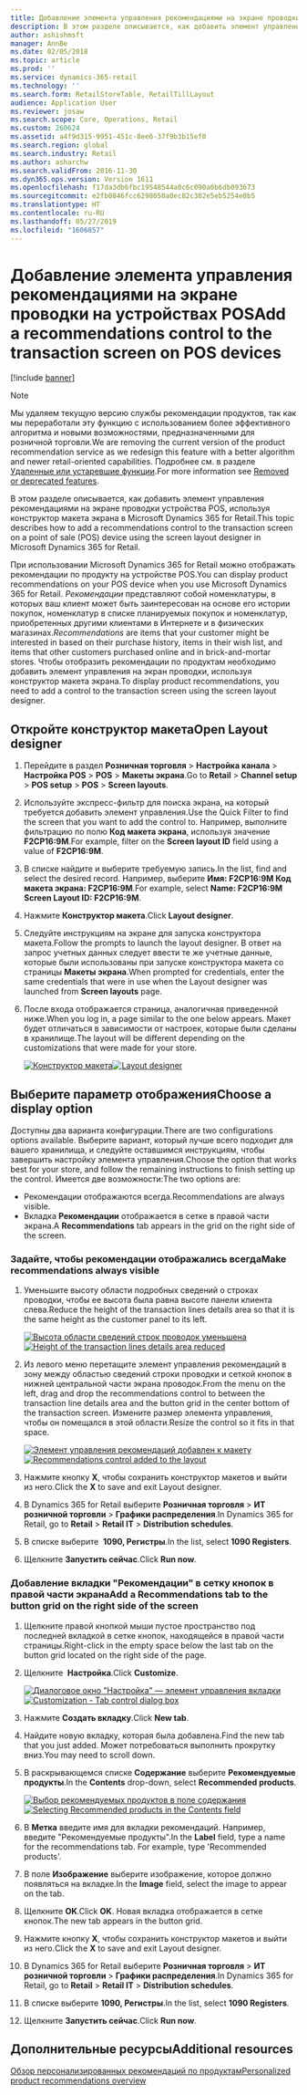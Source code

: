 ```yaml
---
title: Добавление элемента управления рекомендациями на экране проводки на устройствах POS
description: В этом разделе описывается, как добавить элемент управления рекомендациями на экране проводки устройства POS, используя конструктор макета экрана в Microsoft Dynamics 365 for Retail.
author: ashishmsft
manager: AnnBe
ms.date: 02/05/2018
ms.topic: article
ms.prod: ''
ms.service: dynamics-365-retail
ms.technology: ''
ms.search.form: RetailStoreTable, RetailTillLayout
audience: Application User
ms.reviewer: josaw
ms.search.scope: Core, Operations, Retail
ms.custom: 260624
ms.assetid: a4f9d315-9951-451c-8ee6-37f9b3b15ef0
ms.search.region: global
ms.search.industry: Retail
ms.author: asharchw
ms.search.validFrom: 2016-11-30
ms.dyn365.ops.version: Version 1611
ms.openlocfilehash: f17da3db6fbc19548544a0c6c090a0b6db093673
ms.sourcegitcommit: e2fb0846fcc6298050a0ec82c302e5eb5254e0b5
ms.translationtype: HT
ms.contentlocale: ru-RU
ms.lasthandoff: 05/27/2019
ms.locfileid: "1606857"
---
```

# <a name="add-a-recommendations-control-to-the-transaction-screen-on-pos-devices"></a><span data-ttu-id="a0b0d-103">Добавление элемента управления рекомендациями на экране проводки на устройствах POS</span><span class="sxs-lookup"><span data-stu-id="a0b0d-103">Add a recommendations control to the transaction screen on POS devices</span></span>

[!include [banner](includes/banner.md)]

> [!NOTE]
> <span data-ttu-id="a0b0d-104">Мы удаляем текущую версию службы рекомендации продуктов, так как мы переработали эту функцию с использованием более эффективного алгоритма и новыми возможностями, предназначенными для розничной торговли.</span><span class="sxs-lookup"><span data-stu-id="a0b0d-104">We are removing the current version of the product recommendation service as we redesign this feature with a better algorithm and newer retail-oriented capabilities.</span></span> <span data-ttu-id="a0b0d-105">Подробнее см. в разделе [Удаленные или устаревшие функции](https://docs.microsoft.com/dynamics365/unified-operations/dev-itpro/migration-upgrade/deprecated-features).</span><span class="sxs-lookup"><span data-stu-id="a0b0d-105">For more information see [Removed or deprecated features](https://docs.microsoft.com/dynamics365/unified-operations/dev-itpro/migration-upgrade/deprecated-features).</span></span>

<span data-ttu-id="a0b0d-106">В этом разделе описывается, как добавить элемент управления рекомендациями на экране проводки устройства POS, используя конструктор макета экрана в Microsoft Dynamics 365 for Retail.</span><span class="sxs-lookup"><span data-stu-id="a0b0d-106">This topic describes how to add a recommendations control to the transaction screen on a point of sale (POS) device using the screen layout designer in Microsoft Dynamics 365 for Retail.</span></span>

<span data-ttu-id="a0b0d-107">При использовании Microsoft Dynamics 365 for Retail можно отображать рекомендации по продукту на устройстве POS.</span><span class="sxs-lookup"><span data-stu-id="a0b0d-107">You can display product recommendations on your POS device when you use Microsoft Dynamics 365 for Retail.</span></span> <span data-ttu-id="a0b0d-108">*Рекомендации* представляют собой номенклатуры, в которых ваш клиент может быть заинтересован на основе его истории покупок, номенклатур в списке планируемых покупок и номенклатур, приобретенных другими клиентами в Интернете и в физических магазинах.</span><span class="sxs-lookup"><span data-stu-id="a0b0d-108">*Recommendations* are items that your customer might be interested in based on their purchase history, items in their wish list, and items that other customers purchased online and in brick-and-mortar stores.</span></span> <span data-ttu-id="a0b0d-109">Чтобы отобразить рекомендации по продуктам необходимо добавить элемент управления на экран проводки, используя конструктор макета экрана.</span><span class="sxs-lookup"><span data-stu-id="a0b0d-109">To display product recommendations, you need to add a control to the transaction screen using the screen layout designer.</span></span>

## <a name="open-layout-designer"></a><span data-ttu-id="a0b0d-110">Откройте конструктор макета</span><span class="sxs-lookup"><span data-stu-id="a0b0d-110">Open Layout designer</span></span>

1. <span data-ttu-id="a0b0d-111">Перейдите в раздел **Розничная торговля** &gt; **Настройка канала** &gt; **Настройка POS** &gt; **POS** &gt; **Макеты экрана**.</span><span class="sxs-lookup"><span data-stu-id="a0b0d-111">Go to **Retail** &gt; **Channel setup** &gt; **POS setup** &gt; **POS** &gt; **Screen layouts**.</span></span>
2. <span data-ttu-id="a0b0d-112">Используйте экспресс-фильтр для поиска экрана, на который требуется добавить элемент управления.</span><span class="sxs-lookup"><span data-stu-id="a0b0d-112">Use the Quick Filter to find the screen that you want to add the control to.</span></span> <span data-ttu-id="a0b0d-113">Например, выполните фильтрацию по полю **Код макета экрана**, используя значение **F2CP16:9M**.</span><span class="sxs-lookup"><span data-stu-id="a0b0d-113">For example, filter on the **Screen layout ID** field using a value of **F2CP16:9M**.</span></span>
3. <span data-ttu-id="a0b0d-114">В списке найдите и выберите требуемую запись.</span><span class="sxs-lookup"><span data-stu-id="a0b0d-114">In the list, find and select the desired record.</span></span> <span data-ttu-id="a0b0d-115">Например, выберите **Имя: F2CP16:9M Код макета экрана: F2CP16:9M**.</span><span class="sxs-lookup"><span data-stu-id="a0b0d-115">For example, select **Name: F2CP16:9M Screen Layout ID: F2CP16:9M**.</span></span>
4. <span data-ttu-id="a0b0d-116">Нажмите **Конструктор макета**.</span><span class="sxs-lookup"><span data-stu-id="a0b0d-116">Click **Layout designer**.</span></span>
5. <span data-ttu-id="a0b0d-117">Следуйте инструкциям на экране для запуска конструктора макета.</span><span class="sxs-lookup"><span data-stu-id="a0b0d-117">Follow the prompts to launch the layout designer.</span></span> <span data-ttu-id="a0b0d-118">В ответ на запрос учетных данных следует ввести те же учетные данные, которые были использованы при запуске конструктора макета со страницы **Макеты экрана**.</span><span class="sxs-lookup"><span data-stu-id="a0b0d-118">When prompted for credentials, enter the same credentials that were in use when the Layout designer was launched from **Screen layouts** page.</span></span>
6. <span data-ttu-id="a0b0d-119">После входа отображается страница, аналогичная приведенной ниже.</span><span class="sxs-lookup"><span data-stu-id="a0b0d-119">When you log in, a page similar to the one below appears.</span></span> <span data-ttu-id="a0b0d-120">Макет будет отличаться в зависимости от настроек, которые были сделаны в хранилище.</span><span class="sxs-lookup"><span data-stu-id="a0b0d-120">The layout will be different depending on the customizations that were made for your store.</span></span>

    <span data-ttu-id="a0b0d-121">[![Конструктор макета](./media/screenlayout-pic-1.png)](./media/screenlayout-pic-1.png)</span><span class="sxs-lookup"><span data-stu-id="a0b0d-121">[![Layout designer](./media/screenlayout-pic-1.png)](./media/screenlayout-pic-1.png)</span></span>

## <a name="choose-a-display-option"></a><span data-ttu-id="a0b0d-122">Выберите параметр отображения</span><span class="sxs-lookup"><span data-stu-id="a0b0d-122">Choose a display option</span></span>

<span data-ttu-id="a0b0d-123">Доступны два варианта конфигурации.</span><span class="sxs-lookup"><span data-stu-id="a0b0d-123">There are two configurations options available.</span></span> <span data-ttu-id="a0b0d-124">Выберите вариант, который лучше всего подходит для вашего хранилища, и следуйте оставшимся инструкциям, чтобы завершить настройку элемента управления.</span><span class="sxs-lookup"><span data-stu-id="a0b0d-124">Choose the option that works best for your store, and follow the remaining instructions to finish setting up the control.</span></span> <span data-ttu-id="a0b0d-125">Имеется две возможности:</span><span class="sxs-lookup"><span data-stu-id="a0b0d-125">The two options are:</span></span>

- <span data-ttu-id="a0b0d-126">Рекомендации отображаются всегда.</span><span class="sxs-lookup"><span data-stu-id="a0b0d-126">Recommendations are always visible.</span></span>
- <span data-ttu-id="a0b0d-127">Вкладка **Рекомендации** отображается в сетке в правой части экрана.</span><span class="sxs-lookup"><span data-stu-id="a0b0d-127">A **Recommendations** tab appears in the grid on the right side of the screen.</span></span>

### <a name="make-recommendations-always-visible"></a><span data-ttu-id="a0b0d-128">Задайте, чтобы рекомендации отображались всегда</span><span class="sxs-lookup"><span data-stu-id="a0b0d-128">Make recommendations always visible</span></span>

1. <span data-ttu-id="a0b0d-129">Уменьшите высоту области подробных сведений о строках проводки, чтобы ее высота была равна высоте панели клиента слева.</span><span class="sxs-lookup"><span data-stu-id="a0b0d-129">Reduce the height of the transaction lines details area so that it is the same height as the customer panel to its left.</span></span>

    <span data-ttu-id="a0b0d-130">[![Высота области сведений строк проводок уменьшена](./media/screenlayout-pic-2.png)](./media/screenlayout-pic-2.png)</span><span class="sxs-lookup"><span data-stu-id="a0b0d-130">[![Height of the transaction lines details area reduced](./media/screenlayout-pic-2.png)](./media/screenlayout-pic-2.png)</span></span>

2. <span data-ttu-id="a0b0d-131">Из левого меню перетащите элемент управления рекомендаций в зону между областью сведений строки проводки и сеткой кнопок в нижней центральной части экрана проводок.</span><span class="sxs-lookup"><span data-stu-id="a0b0d-131">From the menu on the left, drag and drop the recommendations control to between the transaction line details area and the button grid in the center bottom of the transaction screen.</span></span> <span data-ttu-id="a0b0d-132">Измените размер элемента управления, чтобы он помещался в этой области.</span><span class="sxs-lookup"><span data-stu-id="a0b0d-132">Resize the control so it fits in that space.</span></span>

    <span data-ttu-id="a0b0d-133">[![Элемент управления рекомендаций добавлен к макету](./media/screenlayout-pic-3.png)](./media/screenlayout-pic-3.png)</span><span class="sxs-lookup"><span data-stu-id="a0b0d-133">[![Recommendations control added to the layout](./media/screenlayout-pic-3.png)](./media/screenlayout-pic-3.png)</span></span>

3. <span data-ttu-id="a0b0d-134">Нажмите кнопку **X**, чтобы сохранить конструктор макетов и выйти из него.</span><span class="sxs-lookup"><span data-stu-id="a0b0d-134">Click the **X** to save and exit Layout designer.</span></span>
4. <span data-ttu-id="a0b0d-135">В Dynamics 365 for Retail выберите **Розничная торговля** &gt; **ИТ розничной торговли** &gt; **Графики распределения**.</span><span class="sxs-lookup"><span data-stu-id="a0b0d-135">In Dynamics 365 for Retail, go to **Retail** &gt; **Retail IT** &gt; **Distribution schedules**.</span></span>
5. <span data-ttu-id="a0b0d-136">В списке выберите  **1090, Регистры**.</span><span class="sxs-lookup"><span data-stu-id="a0b0d-136">In the list, select **1090 Registers**.</span></span>
6. <span data-ttu-id="a0b0d-137">Щелкните **Запустить сейчас**.</span><span class="sxs-lookup"><span data-stu-id="a0b0d-137">Click **Run now**.</span></span>

### <a name="add-a-recommendations-tab-to-the-button-grid-on-the-right-side-of-the-screen"></a><span data-ttu-id="a0b0d-138">Добавление вкладки "Рекомендации" в сетку кнопок в правой части экрана</span><span class="sxs-lookup"><span data-stu-id="a0b0d-138">Add a Recommendations tab to the button grid on the right side of the screen</span></span>

1. <span data-ttu-id="a0b0d-139">Щелкните правой кнопкой мыши пустое пространство под последней вкладкой в сетке кнопок, находящейся в правой части страницы.</span><span class="sxs-lookup"><span data-stu-id="a0b0d-139">Right-click in the empty space below the last tab on the button grid located on the right side of the page.</span></span>
2. <span data-ttu-id="a0b0d-140">Щелкните  **Настройка**.</span><span class="sxs-lookup"><span data-stu-id="a0b0d-140">Click **Customize**.</span></span>

    <span data-ttu-id="a0b0d-141">[![Диалоговое окно "Настройка" — элемент управления вкладки](./media/pic-5.png)](./media/pic-5.png)</span><span class="sxs-lookup"><span data-stu-id="a0b0d-141">[![Customization - Tab control dialog box](./media/pic-5.png)](./media/pic-5.png)</span></span>

3. <span data-ttu-id="a0b0d-142">Нажмите **Создать вкладку**.</span><span class="sxs-lookup"><span data-stu-id="a0b0d-142">Click **New tab**.</span></span>
4. <span data-ttu-id="a0b0d-143">Найдите новую вкладку, которая была добавлена.</span><span class="sxs-lookup"><span data-stu-id="a0b0d-143">Find the new tab that you just added.</span></span> <span data-ttu-id="a0b0d-144">Может потребоваться выполнить прокрутку вниз.</span><span class="sxs-lookup"><span data-stu-id="a0b0d-144">You may need to scroll down.</span></span>
5. <span data-ttu-id="a0b0d-145">В раскрывающемся списке **Содержание** выберите **Рекомендуемые продукты**.</span><span class="sxs-lookup"><span data-stu-id="a0b0d-145">In the **Contents** drop-down, select **Recommended products**.</span></span>

    <span data-ttu-id="a0b0d-146">[![Выбор рекомендуемых продуктов в поле содержания](./media/pic-6.png)](./media/pic-6.png)</span><span class="sxs-lookup"><span data-stu-id="a0b0d-146">[![Selecting Recommended products in the Contents field](./media/pic-6.png)](./media/pic-6.png)</span></span>

6. <span data-ttu-id="a0b0d-147">В **Метка** введите имя для вкладки рекомендаций. Например, введите "Рекомендуемые продукты".</span><span class="sxs-lookup"><span data-stu-id="a0b0d-147">In the **Label** field, type a name for the recommendations tab. For example, type 'Recommended products'.</span></span>
7. <span data-ttu-id="a0b0d-148">В поле **Изображение** выберите изображение, которое должно появляться на вкладке.</span><span class="sxs-lookup"><span data-stu-id="a0b0d-148">In the **Image** field, select the image to appear on the tab.</span></span>
8. <span data-ttu-id="a0b0d-149">Щелкните **OK**.</span><span class="sxs-lookup"><span data-stu-id="a0b0d-149">Click **OK**.</span></span> <span data-ttu-id="a0b0d-150">Новая вкладка отображается в сетке кнопок.</span><span class="sxs-lookup"><span data-stu-id="a0b0d-150">The new tab appears in the button grid.</span></span>
9. <span data-ttu-id="a0b0d-151">Нажмите кнопку **X**, чтобы сохранить конструктор макетов и выйти из него.</span><span class="sxs-lookup"><span data-stu-id="a0b0d-151">Click the **X** to save and exit Layout designer.</span></span>
10. <span data-ttu-id="a0b0d-152">В Dynamics 365 for Retail выберите **Розничная торговля** &gt; **ИТ розничной торговли** &gt; **Графики распределения**.</span><span class="sxs-lookup"><span data-stu-id="a0b0d-152">In Dynamics 365 for Retail, go to **Retail** &gt; **Retail IT** &gt; **Distribution schedules**.</span></span>
11. <span data-ttu-id="a0b0d-153">В списке выберите **1090, Регистры**.</span><span class="sxs-lookup"><span data-stu-id="a0b0d-153">In the list, select **1090 Registers**.</span></span>
12. <span data-ttu-id="a0b0d-154">Щелкните **Запустить сейчас**.</span><span class="sxs-lookup"><span data-stu-id="a0b0d-154">Click **Run now**.</span></span>

## <a name="additional-resources"></a><span data-ttu-id="a0b0d-155">Дополнительные ресурсы</span><span class="sxs-lookup"><span data-stu-id="a0b0d-155">Additional resources</span></span>

[<span data-ttu-id="a0b0d-156">Обзор персонализированных рекомендаций по продуктам</span><span class="sxs-lookup"><span data-stu-id="a0b0d-156">Personalized product recommendations overview</span></span>](personalized-product-recommendations.md)
